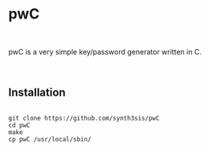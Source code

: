 # pwC

<br>

pwC is a very simple key/password generator written in C.

<br>

## Installation

<code>
git clone https://github.com/synth3sis/pwC
cd pwC
make
cp pwC /usr/local/sbin/
</code>

<br>
